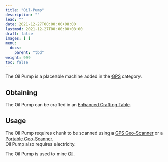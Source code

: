 ```yaml
---
title: "Oil-Pump"
description: ""
lead: ""
date: 2021-12-27T00:00:00+08:00
lastmod: 2021-12-27T00:00:00+08:00
draft: false
images: [ ]
menu:
  docs:
    parent: "tbd"
weight: 999
toc: false
---
```


The Oil Pump is a placeable machine added in the [GPS](/docs/slimefun/gps) category.

## Obtaining

The Oil Pump can be crafted in an [Enhanced Crafting Table](/docs/slimefun/enhanced-crafting-table).

## Usage

The Oil Pump requires chunk to be scanned using a [GPS Geo-Scanner](/docs/slimefun/gps-geo-scanner) or a [Portable Geo-Scanner](/docs/slimefun/portable-geo-scanner). </br> Oil Pump also requires electricity.

The Oil Pump is used to mine [Oil](/docs/slimefun/bucket-of-oil).
